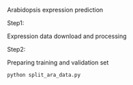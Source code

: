Arabidopsis expression prediction

Step1:

Expression data download and processing

Step2:

Preparing training and validation set

```
python split_ara_data.py
```




